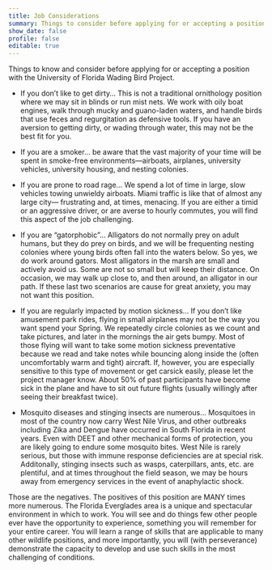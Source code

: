 ```yaml
---
title: Job Considerations
summary: Things to consider before applying for or accepting a position
show_date: false
profile: false
editable: true
---
```


Things to know and consider before applying for or accepting a position with the University of Florida Wading Bird Project.

* If you don’t like to get dirty… This is not a traditional ornithology position where we may sit in blinds or run mist nets. We work with oily boat engines, walk through mucky and guano-laden waters, and handle birds that use feces and regurgitation as defensive tools. If you have an aversion to getting dirty, or wading through water, this may not be the best fit for you.
 
* If you are a smoker… be aware that the vast majority of your time will be spent in smoke-free environments—airboats, airplanes, university vehicles, university housing, and nesting colonies. 

* If you are prone to road rage… We spend a lot of time in large, slow vehicles towing unwieldy airboats. Miami traffic is like that of almost any large city— frustrating and, at times, menacing. If you are either a timid or an aggressive driver, or are averse to hourly commutes, you will find this aspect of the job challenging.

* If you are “gatorphobic”… Alligators do not normally prey on adult humans, but they do prey on birds, and we will be frequenting nesting colonies where young birds often fall into the waters below. So yes, we do work around gators. Most alligators in the marsh are small and actively avoid us. Some are not so small but will keep their distance. On occasion, we may walk up close to, and then around, an alligator in our path. If these last two scenarios are cause for great anxiety, you may not want this position.

*	If you are regularly impacted by motion sickness… If you don’t like amusement park rides, flying in small airplanes may not be the way you want spend your Spring. We repeatedly circle colonies as we count and take pictures, and later in the mornings the air gets bumpy. Most of those flying will want to take some motion sickness preventative because we read and take notes while bouncing along inside the (often uncomfortably warm and tight) aircraft. If, however, you are especially sensitive to this type of movement or get carsick easily, please let the project manager know. About 50% of past participants have become sick in the plane and have to sit out future flights (usually willingly after seeing their breakfast twice).

* Mosquito diseases and stinging insects are numerous… Mosquitoes in most of the country now carry West Nile Virus, and other outbreaks including Zika and Dengue have occurred in South Florida in recent years. Even with DEET and other mechanical forms of protection, you are likely going to endure some mosquito bites. West Nile is rarely serious, but those with immune response deficiencies are at special risk. Additonally, stinging insects such as wasps, caterpillars, ants, etc. are plentiful, and at times throughout the field season, we may be hours away from emergency services in the event of anaphylactic shock. 



Those are the negatives. The positives of this position are MANY times more numerous.
The Florida Everglades area is a unique and spectacular environment in which to work.
You will see and do things few other people ever have the opportunity to experience,
something you will remember for your entire career. You will learn a range of skills that
are applicable to many other wildlife positions, and more importantly, you will (with
perseverance) demonstrate the capacity to develop and use such skills in the most
challenging of conditions.

